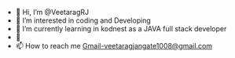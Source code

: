 - 👋 Hi, I’m @VeetaragRJ
- 👀 I’m interested in coding and Developing
- 🌱 I’m currently learning in kodnest as a JAVA full stack developer
- 💞️ 
- 📫 How to reach me Gmail-veetaragjangate1008@gmail.com

<!---
VeetaragRJ/VeetaragRJ is a ✨ special ✨ repository because its `README.md` (this file) appears on your GitHub profile.
You can click the Preview link to take a look at your changes.
--->

